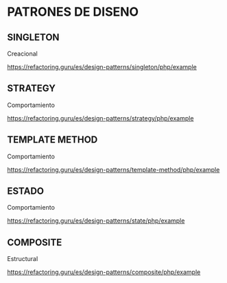 # PATRONES DE DISENO

## SINGLETON

Creacional

https://refactoring.guru/es/design-patterns/singleton/php/example

## STRATEGY

Comportamiento

https://refactoring.guru/es/design-patterns/strategy/php/example

## TEMPLATE METHOD

Comportamiento

https://refactoring.guru/es/design-patterns/template-method/php/example

## ESTADO

Comportamiento

https://refactoring.guru/es/design-patterns/state/php/example

## COMPOSITE

Estructural

https://refactoring.guru/es/design-patterns/composite/php/example
